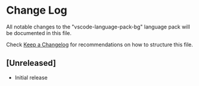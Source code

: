 # Change Log
All notable changes to the "vscode-language-pack-bg" language pack will be documented in this file.

Check [Keep a Changelog](http://keepachangelog.com/) for recommendations on how to structure this file.

## [Unreleased]
- Initial release
